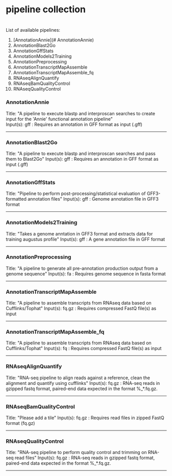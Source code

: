 #		pipeline collection
#		###################

List of available pipelines:

1. [AnnotationAnnie](# AnnotationAnnie)
2. AnnotationBlast2Go
3. AnnotationGffStats
4. AnnotationModels2Training
5. AnnotationPreprocessing
6. AnnotationTranscriptMapAssemble
7. AnnotationTranscriptMapAssemble_fq
8. RNAseqAlignQuantify
9. RNAseqBamQualityControl
10. RNAseqQualityControl

###	AnnotationAnnie

Title:		"A pipeline to execute blastp and interproscan searches to create input for the 'Annie' functional annotation pipeline"</br>
Input(s):	gff : Requires an annotation in GFF format as input (.gff)

----------------

### AnnotationBlast2Go

Title:		"A pipeline to execute blastp and interproscan searches and pass them to Blast2Go"
Input(s):	gff : Requires an annotation in GFF format as input (.gff)

----------------

###	AnnotationGffStats

Title:		"Pipeline to perform post-processing/statistical evaluation of GFF3-formatted annotation files"
Input(s):	gff : Genome annotation file in GFF3 format

----------------

###	AnnotationModels2Training

Title:		"Takes a genome anntation in GFF3 format and extracts data for training augustus profile"
Input(s):	gff : A gene annotation file in GFF format

----------------

###	AnnotationPreprocessing

Title:		"A pipeline to generate all pre-annotation production output from a genome sequence"
Input(s):	fa : Requires genome sequence in fasta format

----------------

###	AnnotationTranscriptMapAssemble

Title:		"A pipeline to assemble transcripts from RNAseq data based on Cufflinks/Tophat"
Input(s):	fq.gz : Requires compressed FastQ file(s) as input

----------------

###	AnnotationTranscriptMapAssemble_fq

Title:		"A pipeline to assemble transcripts from RNAseq data based on Cufflinks/Tophat"
Input(s):	fq : Requires compressed FastQ file(s) as input

----------------

###	RNAseqAlignQuantify

Title:		"RNA-seq pipeline to align reads against a reference, clean the alignment and quantify using cufflinks"
Input(s):	fq.gz : RNA-seq reads in gzipped fastq format, paired-end data expected in the format %_*.fq.gz.

----------------

###	RNAseqBamQualityControl
Title:		"Please add a tile"
Input(s):	fq.gz : Requires read files in zipped FastQ format (fq.gz)

----------------

###	RNAseqQualityControl

Title:		"RNA-seq pipeline to perform quality control and trimming on RNA-seq read files"
Input(s):	fq.gz : RNA-seq reads in gzipped fastq format, paired-end data expected in the format %_*.fq.gz.

----------------
